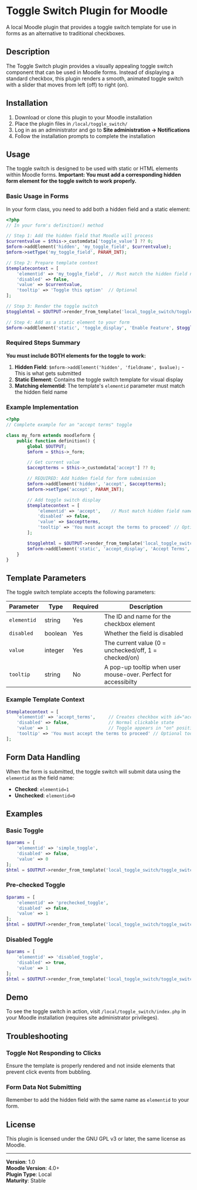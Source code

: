 # Toggle Switch Plugin for Moodle

A local Moodle plugin that provides a toggle switch template for use in forms as an alternative to traditional checkboxes.

## Description

The Toggle Switch plugin provides a visually appealing toggle switch component that can be used in Moodle forms. Instead of displaying a standard checkbox, this plugin renders a smooth, animated toggle switch with a slider that moves from left (off) to right (on).

## Installation

1. Download or clone this plugin to your Moodle installation
2. Place the plugin files in `/local/toggle_switch/`
3. Log in as an administrator and go to **Site administration → Notifications**
4. Follow the installation prompts to complete the installation

## Usage

The toggle switch is designed to be used with static or HTML elements within Moodle forms. **Important: You must add a corresponding hidden form element for the toggle switch to work properly.**

### Basic Usage in Forms

In your form class, you need to add both a hidden field and a static element:

```php
<?php
// In your form's definition() method

// Step 1: Add the hidden field that Moodle will process
$currentvalue = $this->_customdata['toggle_value'] ?? 0;
$mform->addElement('hidden', 'my_toggle_field', $currentvalue);
$mform->setType('my_toggle_field', PARAM_INT);

// Step 2: Prepare template context
$templatecontext = [
    'elementid' => 'my_toggle_field',  // Must match the hidden field name
    'disabled' => false,
    'value' => $currentvalue,
    'tooltip' => 'Toggle this option'  // Optional
];

// Step 3: Render the toggle switch
$togglehtml = $OUTPUT->render_from_template('local_toggle_switch/toggle_switch', $templatecontext);

// Step 4: Add as a static element to your form
$mform->addElement('static', 'toggle_display', 'Enable Feature', $togglehtml);
```

### Required Steps Summary

**You must include BOTH elements for the toggle to work:**

1. **Hidden Field**: `$mform->addElement('hidden', 'fieldname', $value);` - This is what gets submitted
2. **Static Element**: Contains the toggle switch template for visual display
3. **Matching elementid**: The template's `elementid` parameter must match the hidden field name

### Example Implementation

```php
<?php
// Complete example for an "accept terms" toggle

class my_form extends moodleform {
    public function definition() {
        global $OUTPUT;
        $mform = $this->_form;

        // Get current value
        $acceptterms = $this->_customdata['accept'] ?? 0;

        // REQUIRED: Add hidden field for form submission
        $mform->addElement('hidden', 'accept', $acceptterms);
        $mform->setType('accept', PARAM_INT);

        // Add toggle switch display
        $templatecontext = [
            'elementid' => 'accept',    // Must match hidden field name
            'disabled' => false,
            'value' => $acceptterms,
            'tooltip' => 'You must accept the terms to proceed' // Optional
        ];

        $togglehtml = $OUTPUT->render_from_template('local_toggle_switch/toggle_switch', $templatecontext);
        $mform->addElement('static', 'accept_display', 'Accept Terms', $togglehtml);
    }
}
```
## Template Parameters

The toggle switch template accepts the following parameters:

| Parameter   | Type    | Required | Description                                                     |
|-------------|---------|----------|-----------------------------------------------------------------|
| `elementid` | string  | Yes | The ID and name for the checkbox element                        |
| `disabled`  | boolean | Yes | Whether the field is disabled                                   |
| `value`     | integer | Yes | The current value (0 = unchecked/off, 1 = checked/on)           |
| `tooltip`   | string  | No | A pop-up tooltip when user mouse-over. Perfect for accessibilty |

### Example Template Context

```php
$templatecontext = [
    'elementid' => 'accept_terms',     // Creates checkbox with id="accept_terms" name="accept_terms"               // Adds required attribute
    'disabled' => false,               // Normal clickable state
    'value' => 1                       // Toggle appears in "on" position
    'tooltip' => 'You must accept the terms to proceed' // Optional tooltip text
];
```

## Form Data Handling

When the form is submitted, the toggle switch will submit data using the `elementid` as the field name:

- **Checked**: `elementid=1`
- **Unchecked**: `elementid=0`

## Examples

### Basic Toggle

```php
$params = [
    'elementid' => 'simple_toggle',
    'disabled' => false,
    'value' => 0
];
$html = $OUTPUT->render_from_template('local_toggle_switch/toggle_switch', $params);
```

### Pre-checked Toggle

```php
$params = [
    'elementid' => 'prechecked_toggle',
    'disabled' => false,
    'value' => 1
];
$html = $OUTPUT->render_from_template('local_toggle_switch/toggle_switch', $params);
```

### Disabled Toggle

```php
$params = [
    'elementid' => 'disabled_toggle',
    'disabled' => true,
    'value' => 1
];
$html = $OUTPUT->render_from_template('local_toggle_switch/toggle_switch', $params);
```

## Demo

To see the toggle switch in action, visit `/local/toggle_switch/index.php` in your Moodle installation (requires site administrator privileges).

## Troubleshooting

### Toggle Not Responding to Clicks
Ensure the template is properly rendered and not inside elements that prevent click events from bubbling.

### Form Data Not Submitting
Remember to add the hidden field with the same name as `elementid` to your form.

## License

This plugin is licensed under the GNU GPL v3 or later, the same license as Moodle.

---

**Version**: 1.0  
**Moodle Version**: 4.0+  
**Plugin Type**: Local  
**Maturity**: Stable
